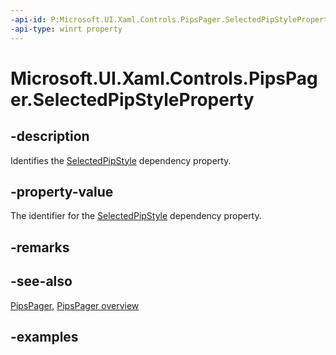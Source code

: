 ```yaml
---
-api-id: P:Microsoft.UI.Xaml.Controls.PipsPager.SelectedPipStyleProperty
-api-type: winrt property
---
```


# Microsoft.UI.Xaml.Controls.PipsPager.SelectedPipStyleProperty

<!--
public static Windows.UI.Xaml.DependencyProperty SelectedPipStyleProperty { get; }
-->

## -description

Identifies the [SelectedPipStyle](pipspager_selectedpipstyle.md) dependency property.

## -property-value

The identifier for the [SelectedPipStyle](pipspager_selectedpipstyle.md) dependency property.

## -remarks

## -see-also

[PipsPager](pipspager.md), [PipsPager overview](/windows/uwp/design/controls-and-patterns/pipspager)

## -examples
